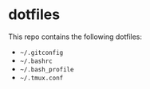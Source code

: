 # dotfiles

This repo contains the following dotfiles:

- `~/.gitconfig`
- `~/.bashrc`
- `~/.bash_profile`
- `~/.tmux.conf`
